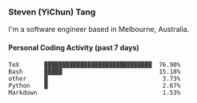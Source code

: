 ### Steven (YiChun) Tang

I'm a software engineer based in Melbourne, Australia.

#### Personal Coding Activity (past 7 days)
```
TeX       ▓▓▓▓▓▓▓▓▓▓▓▓▓▓▓▓▓▓▓▓▓▓▓▓▓▓▓▓▓▓  76.90%
Bash      ▓▓▓▓▓                           15.18%
other     ▓                                3.73%
Python    ▓                                2.67%
Markdown                                   1.53%
```
